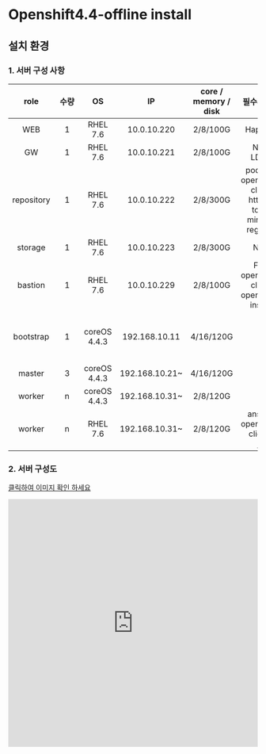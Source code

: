 # Openshift4.4-offline install


## 설치 환경

### 1. 서버 구성 사항
|role|수량|OS|IP|core / memory / disk|필수패키지|비고|
|:--:|:--:|:--:|:--:|:--:|:--:|:--:|
WEB|&nbsp;&nbsp;&nbsp;1&nbsp;&nbsp;&nbsp;|RHEL 7.6|10.0.10.220|2/8/100G|Haproxy
GW|1|RHEL 7.6|10.0.10.221|2/8/100G|NDS<br>LDAP
repository |1|RHEL 7.6|10.0.10.222|2/8/300G|podman<br>openshift-client<br>httpd-tools<br>mirror-registry
storage|1|RHEL 7.6|10.0.10.223|2/8/300G|NFS
bastion|1|RHEL 7.6|10.0.10.229|2/8/100G|FTP<br>openshift-client<br>openshift-install
bootstrap|1|coreOS 4.4.3|192.168.10.11|4/16/120G||마스터 노드 설치후 삭제
master|3|coreOS 4.4.3|192.168.10.21~|4/16/120G||
worker|n|coreOS 4.4.3|192.168.10.31~|2/8/120G||
worker|n|RHEL 7.6|192.168.10.31~|2/8/120G|ansible<br>openshift-clients<br>jq|ansible 설치

### 2. 서버 구성도
[클릭하여 이미지 확인 하세요](https://www.processon.com/view/link/5ee84782f346fb1ae56574a6)
<iframe src="https://www.processon.com/embed/5ee847811e085326372b8055" id="the_iframe" onload="calcHeight();" name="WrittenPublic" title="게시판뷰" frameborder="0" scrolling="no" style="overflow-x:hidden; overflow:auto; width:100%; min-height:500px;"></iframe>

